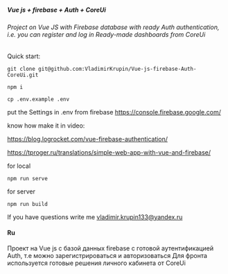 ##### Vue js + firebase + Auth + CoreUi

###### Project on Vue JS with Firebase database with ready Auth authentication, i.e. you can register and log in Ready-made dashboards from CoreUi

Quick start:

`git clone git@github.com:VladimirKrupin/Vue-js-firebase-Auth-CoreUi.git`

`npm i`

`cp .env.example .env`

put the Settings in .env from firebase https://console.firebase.google.com/

know how make it in video:

https://blog.logrocket.com/vue-firebase-authentication/

https://tproger.ru/translations/simple-web-app-with-vue-and-firebase/

for local

`npm run serve`

for server

`npm run build`

If you have questions write me vladimir.krupin133@yandex.ru

#### **Ru**

Проект на Vue js с базой данных firebase с готовой аутентификацией Auth, т.е можно зарегистрироваться и авторизоваться
Для фронта используется готовые решения личного кабинета от CoreUi




